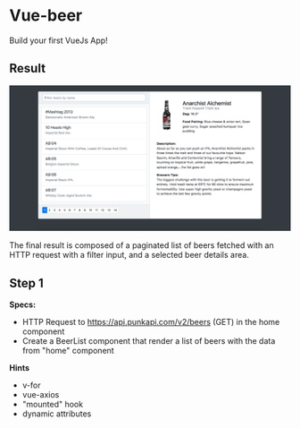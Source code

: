 # Vue-beer

Build your first VueJs App!

## Result

![result](./result.png)

The final result is composed of a paginated list of beers fetched with an HTTP request with a filter input, and a selected beer details area.

## Step 1

**Specs:**

- HTTP Request to https://api.punkapi.com/v2/beers (GET) in the home component
- Create a BeerList component that render a list of beers with the data from "home" component

**Hints**
- v-for
- vue-axios
- "mounted" hook
- dynamic attributes